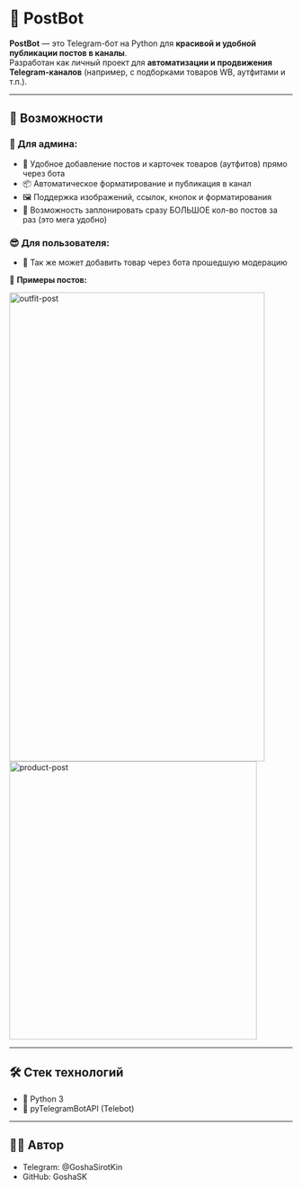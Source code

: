 # 🤖 PostBot

**PostBot** — это Telegram-бот на Python для **красивой и удобной публикации постов в каналы**.  
Разработан как личный проект для **автоматизации и продвижения Telegram-каналов** (например, с подборками товаров WB, аутфитами и т.п.).

---

## 🚀 Возможности

### 🔐 Для админа:

- 📝 Удобное добавление постов и карточек товаров (аутфитов) прямо через бота
- 📦 Автоматическое форматирование и публикация в канал
- 🖼️ Поддержка изображений, ссылок, кнопок и форматирования
- 🔁 Возможность заплонировать сразу БОЛЬШОЕ кол-во постов за раз (это мега удобно)

### 😎 Для пользователя:

- 📝 Так же может добавить товар через бота прошедшую модерацию

📌 **Примеры постов:**

<img width="454" height="833" alt="outfit-post" src="https://github.com/user-attachments/assets/42836aac-4473-4c3a-a47c-b50e878917a7" />
<br/>
<img width="440" height="494" alt="product-post" src="https://github.com/user-attachments/assets/1d1f36d5-fcaf-4cc3-9766-a1e2fd7ed367" />

---

## 🛠️ Стек технологий

- 🐍 Python 3
- 🤖 pyTelegramBotAPI (Telebot)

---

## 👨‍💻 Автор
- Telegram: @GoshaSirotKin
- GitHub: GoshaSK

